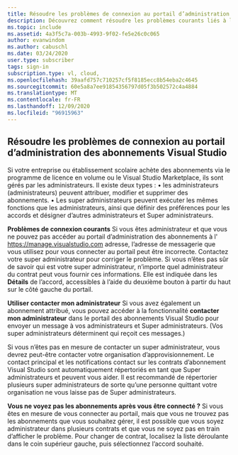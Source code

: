 ```yaml
---
title: Résoudre les problèmes de connexion au portail d’administration des abonnements Visual Studio | Microsoft Docs
description: Découvrez comment résoudre les problèmes courants liés à l’accès au portail d’administration des abonnements Visual Studio.
ms.topic: include
ms.assetid: 4a3f5c7a-003b-4993-9f02-fe5e26c0c065
author: evanwindom
ms.author: cabuschl
ms.date: 03/24/2020
user.type: subscriber
tags: sign-in
subscription.type: vl, cloud,
ms.openlocfilehash: 39aafd757c710257cf5f8185ecc8b54eba2c4645
ms.sourcegitcommit: 60e5a8a7ee91854356797d05f3b502572c4a4884
ms.translationtype: MT
ms.contentlocale: fr-FR
ms.lasthandoff: 12/09/2020
ms.locfileid: "96915963"
---
```

## <a name="resolve-issues-signing-in-to-visual-studio-subscriptions-administration-portal"></a>Résoudre les problèmes de connexion au portail d’administration des abonnements Visual Studio
Si votre entreprise ou établissement scolaire achète des abonnements via le programme de licence en volume ou le Visual Studio Marketplace, ils sont gérés par les administrateurs.  Il existe deux types : • les administrateurs (administrateurs) peuvent attribuer, modifier et supprimer des abonnements.
• Les super administrateurs peuvent exécuter les mêmes fonctions que les administrateurs, ainsi que définir des préférences pour les accords et désigner d’autres administrateurs et Super administrateurs.  

**Problèmes de connexion courants** Si vous êtes administrateur et que vous ne pouvez pas accéder au portail d’administration des abonnements à l' https://manage.visualstudio.com adresse, l’adresse de messagerie que vous utilisez pour vous connecter au portail peut être incorrecte.  Contactez votre super administrateur pour corriger le problème.  Si vous n’êtes pas sûr de savoir qui est votre super administrateur, n’importe quel administrateur du contrat peut vous fournir ces informations.  Elle est indiquée dans les **Détails** de l’accord, accessibles à l’aide du deuxième bouton à partir du haut sur le côté gauche du portail.

**Utiliser contacter mon administrateur** Si vous avez également un abonnement attribué, vous pouvez accéder à la fonctionnalité **contacter mon administrateur** dans le portail des abonnements Visual Studio pour envoyer un message à vos administrateurs et Super administrateurs.  (Vos super administrateurs déterminent qui reçoit ces messages.)

Si vous n’êtes pas en mesure de contacter un super administrateur, vous devrez peut-être contacter votre organisation d’approvisionnement.  Le contact principal et les notifications contact sur les contrats d’abonnement Visual Studio sont automatiquement répertoriés en tant que Super administrateurs et peuvent vous aider.  Il est recommandé de répertorier plusieurs super administrateurs de sorte qu’une personne quittant votre organisation ne vous laisse pas de Super administrateurs.

**Vous ne voyez pas les abonnements après vous être connecté ?**
Si vous êtes en mesure de vous connecter au portail, mais que vous ne trouvez pas les abonnements que vous souhaitez gérer, il est possible que vous soyez administrateur dans plusieurs contrats et que vous ne soyez pas en train d’afficher le problème.  Pour changer de contrat, localisez la liste déroulante dans le coin supérieur gauche, puis sélectionnez l’accord souhaité.  
